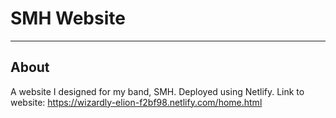 # SMH Website

---

## About

A website I designed for my band, SMH.
Deployed using Netlify.
Link to website: https://wizardly-elion-f2bf98.netlify.com/home.html